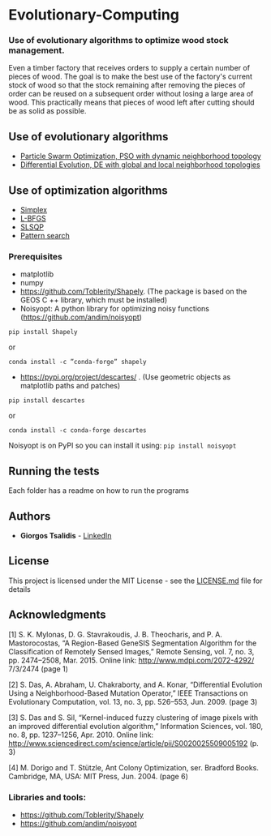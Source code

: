 # Evolutionary-Computing

### Use of evolutionary algorithms to optimize wood stock management.

Even a timber factory that receives orders to supply a certain number of pieces of wood. The goal is to make the best use of the factory's current stock of wood so that the stock remaining after removing the pieces of order can be reused on a subsequent order without losing a large area of ​​wood. This practically means that pieces of wood left after cutting should be as solid as possible.

## Use of evolutionary algorithms

* [Particle Swarm Optimization, PSO with dynamic neighborhood topology](https://en.wikipedia.org/wiki/Particle_swarm_optimization) 
* [Differential Evolution, DE with global and local neighborhood topologies](https://en.wikipedia.org/wiki/Differential_evolution) 

## Use of optimization algorithms

* [Simplex](https://en.wikipedia.org/wiki/Simplex_algorithm) 
* [L-BFGS](https://en.wikipedia.org/wiki/Limited-memory_BFGS) 
* [SLSQP](http://degenerateconic.com/slsqp/) 
* [Pattern search](https://en.wikipedia.org/wiki/Pattern_search_(optimization)) 

### Prerequisites

* matplotlib
* numpy 
* https://github.com/Toblerity/Shapely. (The package is based on the GEOS C ++ library, which must be installed)
* Noisyopt: A python library for optimizing noisy functions (https://github.com/andim/noisyopt)

```
pip install Shapely
```
or
```
conda install -c ”conda-forge” shapely
```

* https://pypi.org/project/descartes/ . (Use geometric objects as matplotlib paths and patches)

```
pip install descartes
```
or
```
conda install -c conda-forge descartes 
```

Noisyopt is on PyPI so you can install it using:
``` pip install noisyopt ```

## Running the tests

Each folder has a readme on how to run the programs 

## Authors

* **Giorgos Tsalidis** - [LinkedIn ](https://gr.linkedin.com/in/tsalidis-giorgos)


## License

This project is licensed under the MIT License - see the [LICENSE.md](LICENSE.md) file for details

## Acknowledgments

[1] S. K. Mylonas, D. G. Stavrakoudis, J. B. Theocharis, and P. A. Mastorocostas, “A Region-Based
GeneSIS Segmentation Algorithm for the Classification of Remotely Sensed Images,” Remote
Sensing, vol. 7, no. 3, pp. 2474–2508, Mar. 2015. Online link: http://www.mdpi.com/2072-4292/
7/3/2474 (page 1)

[2] S. Das, A. Abraham, U. Chakraborty, and A. Konar, “Differential Evolution Using a Neighborhood-Based Mutation Operator,” IEEE Transactions on Evolutionary Computation, vol. 13, no. 3,
pp. 526–553, Jun. 2009. (page 3)

[3] S. Das and S. Sil, “Kernel-induced fuzzy clustering of image pixels with an improved differential
evolution algorithm,” Information Sciences, vol. 180, no. 8, pp. 1237–1256, Apr. 2010. Online link:
http://www.sciencedirect.com/science/article/pii/S0020025509005192 (p. 3)

[4] M. Dorigo and T. Stützle, Ant Colony Optimization, ser. Bradford Books. Cambridge, MA, USA:
MIT Press, Jun. 2004. (page 6)

### Libraries and tools:

* https://github.com/Toblerity/Shapely
* https://github.com/andim/noisyopt
